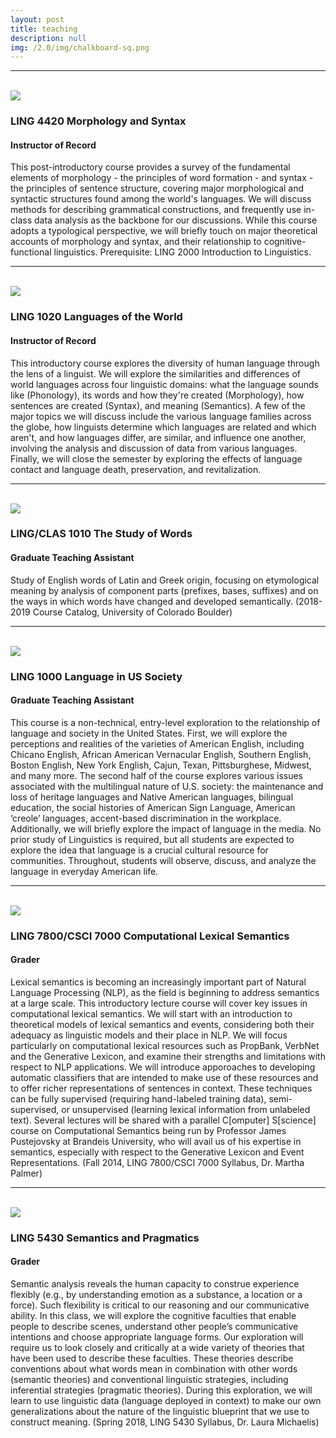 ```yaml
---
layout: post
title: teaching
description: null
img: /2.0/img/chalkboard-sq.png
---
```


***
<br>

<img class="col one right" src="/2.0/img/prof_pic.jpg">

<h3>LING 4420 Morphology and Syntax</3>
<h4>Instructor of Record</h4>
This post-introductory course provides a survey of the fundamental elements of morphology - the principles of word formation - and syntax - the principles of sentence structure, covering major morphological and syntactic structures found among the world's languages. We will discuss methods for describing grammatical constructions, and frequently use in-class data analysis as the backbone for our discussions. While this course adopts a typological perspective, we will briefly touch on major theoretical accounts of morphology and syntax, and their relationship to cognitive-functional linguistics. Prerequisite: LING 2000 Introduction to Linguistics.  

***
<br>

<img class="col one left" src="/2.0/img/prof_pic.jpg">

<h3>LING 1020 Languages of the World</3>
<h4>Instructor of Record</h4>
This introductory course explores the diversity of human language through the lens of a linguist. We will explore the similarities and differences of world languages across four linguistic domains: what the language sounds like (Phonology), its words and how they're created (Morphology), how sentences are created (Syntax), and meaning (Semantics). A few of the major topics we will discuss include the various language families across the globe, how linguists determine which languages are related and which aren't, and how languages differ, are similar, and influence one another, involving the analysis and discussion of data from various languages. Finally, we will close the semester by exploring the effects of language contact and language death, preservation, and revitalization.  

***
<br>

<img class="col one right" src="/2.0/img/prof_pic.jpg">

<h3>LING/CLAS 1010 The Study of Words</3>
<h4>Graduate Teaching Assistant</h4>
Study of English words of Latin and Greek origin, focusing on etymological meaning by analysis of component parts (prefixes, bases, suffixes) and on the ways in which words have changed and developed semantically. (2018-2019 Course Catalog, University of Colorado Boulder)  

***
<br>

<img class="col one left" src="/2.0/img/prof_pic.jpg">

<h3>LING 1000 Language in US Society</3>
<h4>Graduate Teaching Assistant</h4>
This course is a non-technical, entry-level exploration to the relationship of language and society in the United States. First, we will explore the perceptions and realities of the varieties of American English, including Chicano English, African American Vernacular English, Southern English, Boston English, New York English, Cajun, Texan, Pittsburghese, Midwest, and many more. The second half of the course explores various issues associated with the multilingual nature of U.S. society: the maintenance and loss of heritage languages and Native American languages, bilingual education, the social histories of American Sign Language, American ‘creole’ languages, accent-based discrimination in the workplace. Additionally, we will briefly explore the impact of language in the media. No prior study of Linguistics is required, but all students are expected to explore the idea that language is a crucial cultural resource for communities. Throughout, students will observe, discuss, and analyze the language in everyday American life.  

***
<br>

<img class="col one right" src="/2.0/img/prof_pic.jpg">

<h3>LING 7800/CSCI 7000 Computational Lexical Semantics</3>
<h4>Grader</h4>
Lexical semantics is becoming an increasingly important part of Natural Language Processing (NLP), as the field is beginning to address semantics at a large scale. This introductory lecture course will cover key issues in computational lexical semantics. We will start with an introduction to theoretical models of lexical semantics and events, considering both their adequacy as linguistic models and their place in NLP. We will focus particularly on computational lexical resources such as PropBank, VerbNet and the Generative Lexicon, and examine their strengths and limitations with respect to NLP applications. We will introduce apporoaches to developing automatic classifiers that are intended to make use of these resources and to offer richer representations of sentences in context. These techniques can be fully supervised (requiring hand-labeled training data), semi-supervised, or unsupervised (learning lexical information from unlabeled text). Several lectures will be shared with a parallel C[omputer] S[science] course on Computational Semantics being run by Professor James Pustejovsky at Brandeis University, who will avail us of his expertise in semantics, especially with respect to the Generative Lexicon and Event Representations. (Fall 2014, LING 7800/CSCI 7000 Syllabus, Dr. Martha Palmer)  

***
<br>

<img class="col one left" src="/2.0/img/prof_pic.jpg">

<h3>LING 5430 Semantics and Pragmatics</3>
<h4>Grader</h4>
Semantic analysis reveals the human capacity to construe experience flexibly (e.g., by understanding emotion as a substance, a location or a force). Such flexibility is critical to our reasoning and our communicative ability. In this class, we will explore the cognitive faculties that enable people to describe scenes, understand other people’s communicative intentions and choose appropriate language forms. Our exploration will require us to look closely and critically at a wide variety of theories that have been used to describe these faculties. These theories describe conventions about what words mean in combination with other words (semantic theories) and conventional linguistic strategies, including inferential strategies (pragmatic theories). During this exploration, we will learn to use linguistic data (language deployed in context) to make our own generalizations about the nature of the linguistic blueprint that we use to construct meaning. (Spring 2018, LING 5430 Syllabus, Dr. Laura Michaelis)  
